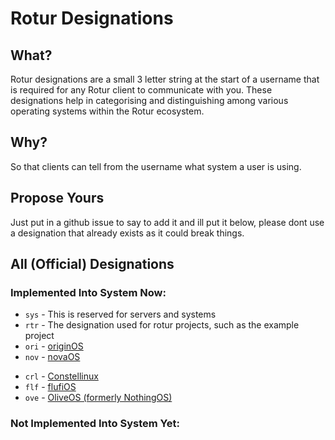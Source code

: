 # Rotur Designations

## What?

Rotur designations are a small 3 letter string at the start of a username that is required for any Rotur client to communicate with you. These designations help in categorising and distinguishing among various operating systems within the Rotur ecosystem.

## Why?

So that clients can tell from the username what system a user is using.

## Propose Yours

Just put in a github issue to say to add it and ill put it below, please dont use a designation that already exists as it could break things.

## All (Official) Designations

### Implemented Into System Now:

* `sys` - This is reserved for servers and systems
* `rtr` - The designation used for rotur projects, such as the example project
* `ori` - [originOS](https://origin.mistium.com)
* `nov` - [novaOS](https://adthoughtsglobal.github.io/Nova-OS/)

- `crl` - [Constellinux](https://github.com/Constellinux)
- `flf` - [flufiOS](https://github.com/ThePandaDever/Flufi-OS)
- `ove` - [OliveOS (formerly NothingOS)](https://github.com/JustN00ne/NothingOS)

### Not Implemented Into System Yet:


